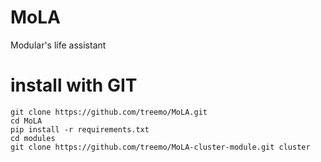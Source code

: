 MoLA
====

Modular's life assistant


# install with GIT
    git clone https://github.com/treemo/MoLA.git
    cd MoLA
    pip install -r requirements.txt
    cd modules
    git clone https://github.com/treemo/MoLA-cluster-module.git cluster
